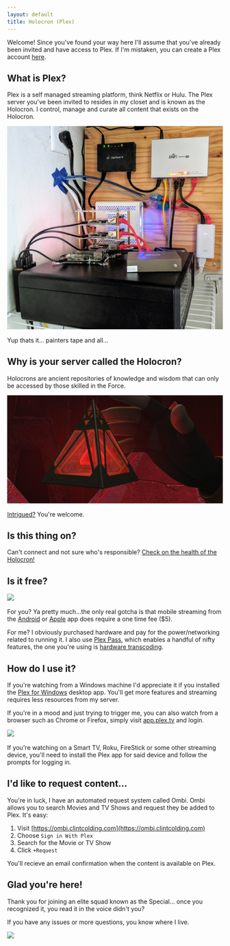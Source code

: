 ```yaml
---
layout: default
title: Holocron (Plex)
---
```


Welcome! Since you've found your way here I'll assume that you've already been invited and have access to Plex. If I'm mistaken, you can create a Plex account [here](https://plex.tv).

## What is Plex?

Plex is a self managed streaming platform, think Netflix or Hulu. The Plex server you've been invited to resides in my closet and is known as the Holocron. I control, manage and curate all content that exists on the Holocron.

![](/imgs/serverpic.jpg)

Yup thats it... painters tape and all...

## Why is your server called the Holocron?

Holocrons are ancient repositories of knowledge and wisdom that can only be accessed by those skilled in the Force.

![](/imgs/sith-holocron.jpeg)

[Intrigued?](https://starwars.fandom.com/wiki/Holocron) You're welcome.

## Is this thing on?

Can't connect and not sure who's responsible? [Check on the health of the Holocron!](/status.html)

## Is it free?
![](https://media.giphy.com/media/3orif1QvHz8cjSHq3S/source.gif)

For you? Ya pretty much...the only real gotcha is that mobile streaming from the [Android](https://play.google.com/store/apps/details?id=com.plexapp.android&hl=en_US) or [Apple](https://apps.apple.com/us/app/plex/id383457673) app does require a one time fee ($5).

For me? I obviously purchased hardware and pay for the power/networking related to running it. I also use [Plex Pass](https://www.plex.tv/plex-pass/), which enables a handful of nifty features, the one you're using is [hardware transcoding](https://support.plex.tv/articles/115002178853-using-hardware-accelerated-streaming/).

## How do I use it?

If you're watching from a Windows machine I'd appreciate it if you installed the [Plex for Windows](https://www.plex.tv/media-server-downloads/#plex-app) desktop app. You'll get more features and streaming requires less resources from my server.

If you're in a mood and just trying to trigger me, you can also watch from a browser such as Chrome or Firefox, simply visit [app.plex.tv](https://app.plex.tv) and login.

![](https://media.giphy.com/media/l3Ucl5pIqSaGa82T6/source.gif)

If you're watching on a Smart TV, Roku, FireStick or some other streaming device, you'll need to install the Plex app for said device and follow the prompts for logging in.

## I'd like to request content...

You're in luck, I have an automated request system called Ombi. Ombi allows you to search Movies and TV Shows and request they be added to Plex. It's easy:

1. Visit [https://ombi.clintcolding.com](https://ombi.clintcolding.com)
2. Choose `Sign in With Plex` 
3. Search for the Movie or TV Show 
4. Click `+Request`

You'll recieve an email confirmation when the content is available on Plex.

## Glad you're here!

Thank you for joining an elite squad known as the Special... once you recognized it, you read it in the voice didn't you?

If you have any issues or more questions, you know where I live.

![](https://media.giphy.com/media/sBj2bJ0JQLtZu/source.gif)
